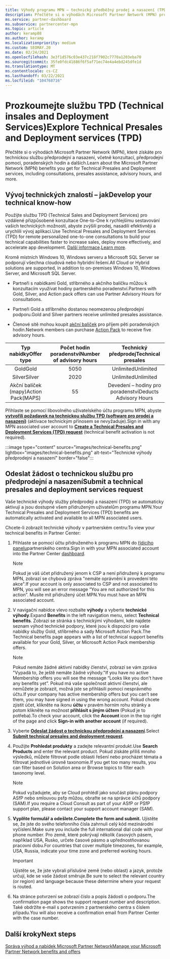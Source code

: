 ```yaml
---
title: Výhody programu MPN – technický předběžný prodej a nasazení (TPD)
description: Přečtěte si o výhodách Microsoft Partner Network (MPN) pro technické služby před prodejem a nasazením (TPD).
ms.service: partner-dashboard
ms.subservice: partnercenter-mpn
ms.topic: article
author: keramp88
ms.author: keramp
ms.localizationpriority: medium
ms.custom: SEOMAY.20
ms.date: 02/24/2021
ms.openlocfilehash: 3e3f1d576c03e437c218f7902c7770a1203eba70
ms.sourcegitcommit: 35fe0fdc41886f6f5af71ec74e4a4ebd245dfe1d
ms.translationtype: MT
ms.contentlocale: cs-CZ
ms.lasthandoff: 03/22/2021
ms.locfileid: "104768716"
---
```

# <a name="explore-technical-presales-and-deployment-services-tpd"></a><span data-ttu-id="5ff1e-103">Prozkoumejte službu TPD (Technical insales and Deployment Services)</span><span class="sxs-lookup"><span data-stu-id="5ff1e-103">Explore Technical Presales and Deployment services (TPD)</span></span> 

<span data-ttu-id="5ff1e-104">Přečtěte si o výhodách Microsoft Partner Network (MPN), které získáte pro technickou službu předprodejní a nasazení, včetně konzultací, předprodejní pomoci, poradenských hodin a dalších.</span><span class="sxs-lookup"><span data-stu-id="5ff1e-104">Learn about the Microsoft Partner Network (MPN) benefits you get for Technical Presales and Deployment services, including consultations, presales assistance, advisory hours, and more.</span></span>

## <a name="develop-your-technical-know-how"></a><span data-ttu-id="5ff1e-105">Vývoj technických znalostí – jak</span><span class="sxs-lookup"><span data-stu-id="5ff1e-105">Develop your technical know-how</span></span>

<span data-ttu-id="5ff1e-106">Použijte službu TPD (Technical Sales and Deployment Services) pro vzdálené přizpůsobené konzultace One-to-One k rychlejšímu sestavování vašich technických možností, abyste zvýšili prodej, nasadili efektivněji a urychlili vývoj aplikací.</span><span class="sxs-lookup"><span data-stu-id="5ff1e-106">Use Technical Presales and Deployment Services (TPD) for remote personalized one-to-one consultations to build your technical capabilities faster to increase sales, deploy more effectively, and accelerate app development.</span></span> <span data-ttu-id="5ff1e-107">[Další informace](https://aka.ms/TPD).</span><span class="sxs-lookup"><span data-stu-id="5ff1e-107">[Learn more](https://aka.ms/TPD).</span></span>

<span data-ttu-id="5ff1e-108">Kromě místních Windows 10, Windows serveru a Microsoft SQL Server se podporují všechna cloudová nebo hybridní řešení.</span><span class="sxs-lookup"><span data-stu-id="5ff1e-108">All Cloud or Hybrid solutions are supported, in addition to on-premises Windows 10, Windows Server, and Microsoft SQL Server.</span></span> 

- <span data-ttu-id="5ff1e-109">Partneři s nabídkami Gold, stříbrného a akčního balíčku můžou k konzultacím využívat hodiny partnerského poradenství.</span><span class="sxs-lookup"><span data-stu-id="5ff1e-109">Partners with Gold, Silver, and Action pack offers can use Partner Advisory Hours for consultations.</span></span> 

- <span data-ttu-id="5ff1e-110">Partneři Gold a stříbrného dostanou neomezenou předprodejní podporu.</span><span class="sxs-lookup"><span data-stu-id="5ff1e-110">Gold and Silver partners receive unlimited presales assistance.</span></span> 

- <span data-ttu-id="5ff1e-111">Členové sítě mohou koupit [akční balíček](https://partner.microsoft.com/membership/action-pack) pro příjem pěti poradenských hodin.</span><span class="sxs-lookup"><span data-stu-id="5ff1e-111">Network members can purchase [Action Pack](https://partner.microsoft.com/membership/action-pack) to receive five advisory hours.</span></span>  

|     <span data-ttu-id="5ff1e-112">Typ nabídky</span><span class="sxs-lookup"><span data-stu-id="5ff1e-112">Offer type</span></span>    | <span data-ttu-id="5ff1e-113">Počet hodin poradenství</span><span class="sxs-lookup"><span data-stu-id="5ff1e-113">Number of advisory hours</span></span> |   <span data-ttu-id="5ff1e-114">Technický předprodej</span><span class="sxs-lookup"><span data-stu-id="5ff1e-114">Technical presales</span></span>   |
|:-----------------:|:------------------------:|:----------------------:|
|        <span data-ttu-id="5ff1e-115">Gold</span><span class="sxs-lookup"><span data-stu-id="5ff1e-115">Gold</span></span>       |            <span data-ttu-id="5ff1e-116">50</span><span class="sxs-lookup"><span data-stu-id="5ff1e-116">50</span></span>            |        <span data-ttu-id="5ff1e-117">Unlimited</span><span class="sxs-lookup"><span data-stu-id="5ff1e-117">Unlimited</span></span>       |
|       <span data-ttu-id="5ff1e-118">Silver</span><span class="sxs-lookup"><span data-stu-id="5ff1e-118">Silver</span></span>      |            <span data-ttu-id="5ff1e-119">20</span><span class="sxs-lookup"><span data-stu-id="5ff1e-119">20</span></span>            |        <span data-ttu-id="5ff1e-120">Unlimited</span><span class="sxs-lookup"><span data-stu-id="5ff1e-120">Unlimited</span></span>       |
| <span data-ttu-id="5ff1e-121">Akční balíček (mapy)</span><span class="sxs-lookup"><span data-stu-id="5ff1e-121">Action Pack(MAPS)</span></span> |             <span data-ttu-id="5ff1e-122">5</span><span class="sxs-lookup"><span data-stu-id="5ff1e-122">5</span></span>            | <span data-ttu-id="5ff1e-123">Devedení – hodiny pro poradenství</span><span class="sxs-lookup"><span data-stu-id="5ff1e-123">Deducts Advisory Hours</span></span> |

<span data-ttu-id="5ff1e-124">Přihlaste se pomocí libovolného uživatelského účtu programu MPN, abyste **[vytvořili požadavek na technickou službu TPD (software pro prodej a nasazení)](https://partner.microsoft.com/dashboard/mpn/membership/benefits/technical/createadvisoryhours-servicerequest)** (aktivace technickým přínosem se nevyžaduje).</span><span class="sxs-lookup"><span data-stu-id="5ff1e-124">Sign in with any MPN associated user account to **[Create a Technical Presales and Deployment Services (TPD) request](https://partner.microsoft.com/dashboard/mpn/membership/benefits/technical/createadvisoryhours-servicerequest)** (technical benefit activation is not required).</span></span>

:::image type="content" source="images/technical-benefits.png" lightbox="images/technical-benefits.png" alt-text="Technické výhody předprodejní a nasazení" border="false":::

## <a name="submit-a-technical-presales-and-deployment-services-request"></a><span data-ttu-id="5ff1e-126">Odeslat žádost o technickou službu pro předprodejní a nasazení</span><span class="sxs-lookup"><span data-stu-id="5ff1e-126">Submit a technical presales and deployment services request</span></span> 

<span data-ttu-id="5ff1e-127">Vaše technické výhody služby předprodeji a nasazení (TPD) se automaticky aktivují a jsou dostupné všem přidruženým uživatelům programu MPN.</span><span class="sxs-lookup"><span data-stu-id="5ff1e-127">Your Technical Presales and Deployment Services (TPD) benefits are automatically activated and available to all MPN associated users.</span></span> 

<span data-ttu-id="5ff1e-128">Chcete-li zobrazit technické výhody v partnerském centru:</span><span class="sxs-lookup"><span data-stu-id="5ff1e-128">To view your technical benefits in Partner Center:</span></span>

1. <span data-ttu-id="5ff1e-129">Přihlaste se pomocí účtu přidruženého k programu MPN do [řídicího panelu](https://partner.microsoft.com/dashboard)partnerského centra.</span><span class="sxs-lookup"><span data-stu-id="5ff1e-129">Sign in with your MPN associated account into the Partner Center [dashboard](https://partner.microsoft.com/dashboard).</span></span> 

   > [!NOTE]
   > <span data-ttu-id="5ff1e-130">Pokud je váš účet přidružený jenom k CSP a není přidružený k programu MPN, zobrazí se chybová zpráva "nemáte oprávnění k provedení této akce".</span><span class="sxs-lookup"><span data-stu-id="5ff1e-130">If your account is only associated to CSP and not associated to MPN, you will see an error message “You are not authorized for this action”.</span></span> <span data-ttu-id="5ff1e-131">Musíte mít přidružený účet MPN.</span><span class="sxs-lookup"><span data-stu-id="5ff1e-131">You must have an MPN associated account.</span></span>

2. <span data-ttu-id="5ff1e-132">V navigační nabídce vlevo rozbalte **výhody** a vyberte **technické výhody**.</span><span class="sxs-lookup"><span data-stu-id="5ff1e-132">Expand **Benefits** in the left navigation menu, select **Technical benefits**.</span></span> <span data-ttu-id="5ff1e-133">Zobrazí se stránka s technickými výhodami, kde najdete seznam výhod technické podpory, které jsou k dispozici pro vaše nabídky služby Gold, stříbrného a sady Microsoft Action Pack.</span><span class="sxs-lookup"><span data-stu-id="5ff1e-133">The Technical benefits page appears with a list of technical support benefits available for your Gold, Silver, or Microsoft Action Pack membership offers.</span></span> 

   > [!NOTE]
   > <span data-ttu-id="5ff1e-134">Pokud nemáte žádné aktivní nabídky členství, zobrazí se vám zpráva "Vypadá to, že ještě nemáte žádné výhody."</span><span class="sxs-lookup"><span data-stu-id="5ff1e-134">If you have no active Membership offers you will see the message “Looks like you don't have any benefits yet”.</span></span> <span data-ttu-id="5ff1e-135">Pokud má vaše společnost aktivní členství, ale nemůžete je zobrazit, možná jste se přihlásili pomocí nesprávného účtu.</span><span class="sxs-lookup"><span data-stu-id="5ff1e-135">If your company has active membership offers but you can’t see them, you may have signed in using the wrong account.</span></span> <span data-ttu-id="5ff1e-136">Pokud chcete zjistit účet, klikněte na ikonu **účtu** v pravém horním rohu stránky a potom klikněte na možnost **přihlásit s jiným účtem** (Pokud je to potřeba).</span><span class="sxs-lookup"><span data-stu-id="5ff1e-136">To check your account, click the **Account** icon in the top right of the page and click **Sign-in with another account** (if required).</span></span>

3. <span data-ttu-id="5ff1e-137">Vyberte **[Odeslat žádost o technickou předprodejní a nasazení](https://partner.microsoft.com/dashboard/mpn/membership/benefits/technical/createadvisoryhours-servicerequest)**.</span><span class="sxs-lookup"><span data-stu-id="5ff1e-137">Select **[Submit technical presales and deployment request](https://partner.microsoft.com/dashboard/mpn/membership/benefits/technical/createadvisoryhours-servicerequest)**.</span></span>

4. <span data-ttu-id="5ff1e-138">Použijte **Prohledat produkty** a zadejte relevantní produkt.</span><span class="sxs-lookup"><span data-stu-id="5ff1e-138">Use **Search Products** and enter the relevant product.</span></span> <span data-ttu-id="5ff1e-139">Pokud získáte příliš mnoho výsledků, můžete filtrovat podle oblasti řešení nebo procházet témata a filtrovat jednotlivé úrovně taxonomie.</span><span class="sxs-lookup"><span data-stu-id="5ff1e-139">If you get too many results, you can filter based on Solution area or Browse topics to filter each taxonomy level.</span></span>

   > [!NOTE]
   > <span data-ttu-id="5ff1e-140">Pokud vyžadujete, aby se Cloud prohlédl jako součást plánu podpory ASfP nebo smlouvou psfp můžou, obraťte se na správce účtů podpory (SAM).</span><span class="sxs-lookup"><span data-stu-id="5ff1e-140">If you require a Cloud Consult as part of your ASfP or PSfP support plan, please contact your support account manager (SAM).</span></span>

5. <span data-ttu-id="5ff1e-141">**Vyplňte formulář a odešlete.**</span><span class="sxs-lookup"><span data-stu-id="5ff1e-141">**Complete the form and submit.**</span></span> <span data-ttu-id="5ff1e-142">Ujistěte se, že jste do svého telefonního čísla zahrnuli celý kód mezinárodní vyčíslení.</span><span class="sxs-lookup"><span data-stu-id="5ff1e-142">Make sure you include the full international dial code with your phone number.</span></span> <span data-ttu-id="5ff1e-143">Pro země, které pokrývají několik časových pásem, například USA, Rusko, určete časové pásmo a upřednostňovanou pracovní dobu.</span><span class="sxs-lookup"><span data-stu-id="5ff1e-143">For countries that cover multiple timezones,  for example, USA, Russia, indicate your time zone and preferred working hours.</span></span>

   > [!IMPORTANT]
   > <span data-ttu-id="5ff1e-144">Ujistěte se, že jste vybrali příslušné země (nebo oblast) a jazyk, protože určují, kde se vaše žádost směruje.</span><span class="sxs-lookup"><span data-stu-id="5ff1e-144">Be sure to select the relevant country (or region) and language because these determine where your request is routed.</span></span>

6. <span data-ttu-id="5ff1e-145">Na stránce potvrzení se zobrazí číslo a popis žádosti o podporu.</span><span class="sxs-lookup"><span data-stu-id="5ff1e-145">The confirmation page shows the support request number and description.</span></span> <span data-ttu-id="5ff1e-146">Také obdržíte e-mail s potvrzením z partnerského centra s číslem případu.</span><span class="sxs-lookup"><span data-stu-id="5ff1e-146">You will also receive a confirmation email from Partner Center with the case number.</span></span>

## <a name="next-steps"></a><span data-ttu-id="5ff1e-147">Další kroky</span><span class="sxs-lookup"><span data-stu-id="5ff1e-147">Next steps</span></span>

[<span data-ttu-id="5ff1e-148">Správa výhod a nabídek Microsoft Partner Network</span><span class="sxs-lookup"><span data-stu-id="5ff1e-148">Manage your Microsoft Partner Network benefits and offers</span></span>](manage-your-partner-network-benefits.md)
